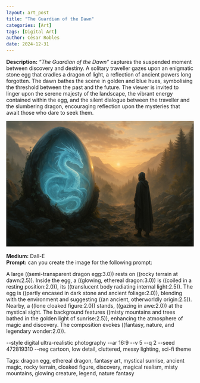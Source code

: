 ```yaml
---
layout: art_post
title: "The Guardian of the Dawn"
categories: [Art]
tags: [Digital Art]
author: César Robles
date: 2024-12-31
---
```

**Description:** *“The Guardian of the Dawn”* captures the suspended moment between discovery and destiny. A solitary traveller gazes upon an enigmatic stone egg that cradles a dragon of light, a reflection of ancient powers long forgotten. The dawn bathes the scene in golden and blue hues, symbolising the threshold between the past and the future. The viewer is invited to linger upon the serene majesty of the landscape, the vibrant energy contained within the egg, and the silent dialogue between the traveller and the slumbering dragon, encouraging reflection upon the mysteries that await those who dare to seek them.

![The Guardian of the Dawn](/imag/digital_art/The_Guardian_of_the_Dawn.jpg)

**Medium:** Dall-E\
**Prompt:** can you create the image for the following prompt: 

A large ((semi-transparent dragon egg:3.0)) rests on ((rocky terrain at dawn:2.5)). Inside the egg, a ((glowing, ethereal dragon:3.0)) is ((coiled in a resting position:2.0)), its ((translucent body radiating internal light:2.5)). The egg is ((partly encased in dark stone and ancient foliage:2.0)), blending with the environment and suggesting ((an ancient, otherworldly origin:2.5)). Nearby, a ((lone cloaked figure:2.0)) stands, ((gazing in awe:2.0)) at the mystical sight. The background features ((misty mountains and trees bathed in the golden light of sunrise:2.5)), enhancing the atmosphere of magic and discovery. The composition evokes ((fantasy, nature, and legendary wonder:2.0)).

--style digital ultra-realistic photography --ar 16:9 --v 5 --q 2 --seed 472819310 --neg cartoon, low detail, cluttered, messy lighting, sci-fi theme

Tags: dragon egg, ethereal dragon, fantasy art, mystical sunrise, ancient magic, rocky terrain, cloaked figure, discovery, magical realism, misty mountains, glowing creature, legend, nature fantasy